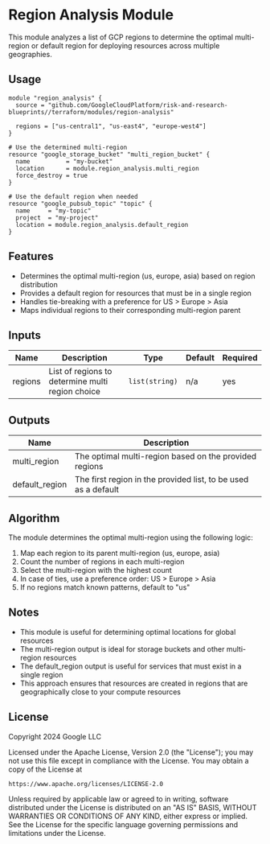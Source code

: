 # Region Analysis Module

This module analyzes a list of GCP regions to determine the optimal multi-region or default region for deploying resources across multiple geographies.

## Usage

```hcl
module "region_analysis" {
  source = "github.com/GoogleCloudPlatform/risk-and-research-blueprints//terraform/modules/region-analysis"

  regions = ["us-central1", "us-east4", "europe-west4"]
}

# Use the determined multi-region
resource "google_storage_bucket" "multi_region_bucket" {
  name          = "my-bucket"
  location      = module.region_analysis.multi_region
  force_destroy = true
}

# Use the default region when needed
resource "google_pubsub_topic" "topic" {
  name     = "my-topic"
  project  = "my-project"
  location = module.region_analysis.default_region
}
```

## Features

- Determines the optimal multi-region (us, europe, asia) based on region distribution
- Provides a default region for resources that must be in a single region
- Handles tie-breaking with a preference for US > Europe > Asia
- Maps individual regions to their corresponding multi-region parent

## Inputs

| Name | Description | Type | Default | Required |
|------|-------------|------|---------|----------|
| regions | List of regions to determine multi region choice | `list(string)` | n/a | yes |

## Outputs

| Name | Description |
|------|-------------|
| multi_region | The optimal multi-region based on the provided regions |
| default_region | The first region in the provided list, to be used as a default |

## Algorithm

The module determines the optimal multi-region using the following logic:

1. Map each region to its parent multi-region (us, europe, asia)
2. Count the number of regions in each multi-region
3. Select the multi-region with the highest count
4. In case of ties, use a preference order: US > Europe > Asia
5. If no regions match known patterns, default to "us"

## Notes

- This module is useful for determining optimal locations for global resources
- The multi-region output is ideal for storage buckets and other multi-region resources
- The default_region output is useful for services that must exist in a single region
- This approach ensures that resources are created in regions that are geographically close to your compute resources

## License

Copyright 2024 Google LLC

Licensed under the Apache License, Version 2.0 (the "License");
you may not use this file except in compliance with the License.
You may obtain a copy of the License at

    https://www.apache.org/licenses/LICENSE-2.0

Unless required by applicable law or agreed to in writing, software
distributed under the License is distributed on an "AS IS" BASIS,
WITHOUT WARRANTIES OR CONDITIONS OF ANY KIND, either express or implied.
See the License for the specific language governing permissions and
limitations under the License.

